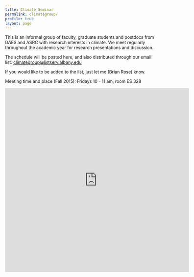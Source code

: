 ```yaml
---
title: Climate Seminar
permalink: climategroup/
profile: true
layout: page
---
```


This is an informal group of faculty, graduate students and postdocs from DAES and ASRC with research interests in climate. We meet regularly throughout the academic year for research presentations and discussion.

The schedule will be posted here, and also distributed through our email list:
<climategroup@listserv.albany.edu>

If you would like to be added to the list, just let me (Brian Rose) know.

Meeting time and place (Fall 2015): Fridays 10 - 11 am, room ES 328

<iframe src="https://www.google.com/calendar/embed?src=os996p10b6146p95v3iktde3mc%40group.calendar.google.com&ctz=America/New_York" style="border: 0" width="600" height="600" frameborder="0" scrolling="no"></iframe>